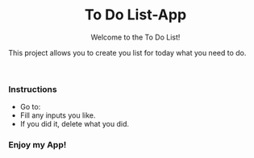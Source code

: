 <h1 align="center">To Do List-App</h1>
<p align="center">Welcome to the To Do List!</p>
<p> This project allows you to create you list for today what you need to do.</p>
<br>
<h3>Instructions</h3>
<ul>
  <li>Go to:</li>
  <li>Fill any inputs you like.</li>
  <li>If you did it, delete what you did.</li>
</ul>
<h3>Enjoy my App!</h3>
